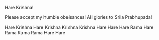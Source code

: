 Hare Krishna!

Please accept my humble obeisances!
All glories to Srila Prabhupada!

Hare Krishna Hare Krishna
Krishna Krishna Hare Hare
Hare Rama Hare Rama
Rama Rama Hare Hare
